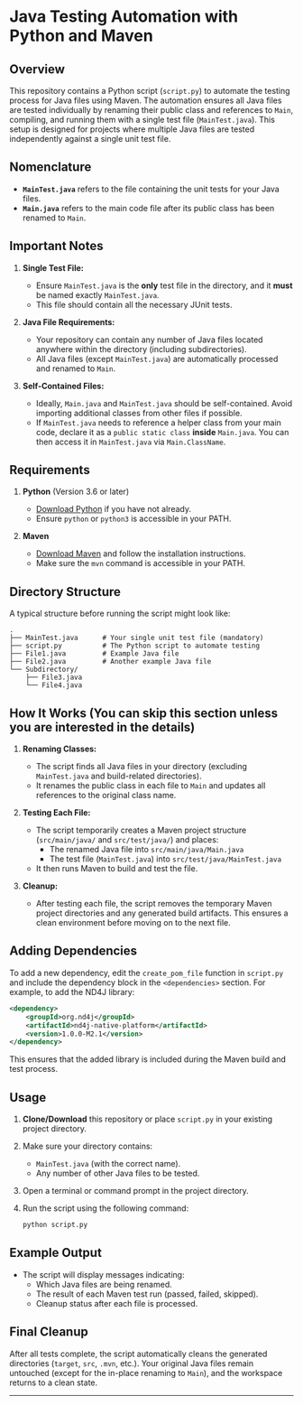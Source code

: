 # Java Testing Automation with Python and Maven

## Overview
This repository contains a Python script (`script.py`) to automate the testing process for Java files using Maven. The automation ensures all Java files are tested individually by renaming their public class and references to `Main`, compiling, and running them with a single test file (`MainTest.java`). This setup is designed for projects where multiple Java files are tested independently against a single unit test file.

## Nomenclature
- **`MainTest.java`** refers to the file containing the unit tests for your Java files.
- **`Main.java`** refers to the main code file after its public class has been renamed to `Main`.

## Important Notes
1. **Single Test File:**  
   - Ensure `MainTest.java` is the **only** test file in the directory, and it **must** be named exactly `MainTest.java`.  
   - This file should contain all the necessary JUnit tests.

2. **Java File Requirements:**  
   - Your repository can contain any number of Java files located anywhere within the directory (including subdirectories).  
   - All Java files (except `MainTest.java`) are automatically processed and renamed to `Main`.

3. **Self-Contained Files:**  
   - Ideally, `Main.java` and `MainTest.java` should be self-contained. Avoid importing additional classes from other files if possible.  
   - If `MainTest.java` needs to reference a helper class from your main code, declare it as a `public static class` **inside** `Main.java`. You can then access it in `MainTest.java` via `Main.ClassName`.

## Requirements
1. **Python** (Version 3.6 or later)  
   - [Download Python](https://www.python.org/downloads/) if you have not already.
   - Ensure `python` or `python3` is accessible in your PATH.

2. **Maven**  
   - [Download Maven](https://maven.apache.org/download.cgi) and follow the installation instructions.
   - Make sure the `mvn` command is accessible in your PATH.

## Directory Structure
A typical structure before running the script might look like:

```
.
├── MainTest.java      # Your single unit test file (mandatory)
├── script.py          # The Python script to automate testing
├── File1.java         # Example Java file
├── File2.java         # Another example Java file
└── Subdirectory/
    ├── File3.java
    └── File4.java
```

## How It Works (You can skip this section unless you are interested in the details)
1. **Renaming Classes:**
   - The script finds all Java files in your directory (excluding `MainTest.java` and build-related directories).
   - It renames the public class in each file to `Main` and updates all references to the original class name.

2. **Testing Each File:**
   - The script temporarily creates a Maven project structure (`src/main/java/` and `src/test/java/`) and places:
     - The renamed Java file into `src/main/java/Main.java`
     - The test file (`MainTest.java`) into `src/test/java/MainTest.java`
   - It then runs Maven to build and test the file.

3. **Cleanup:**
   - After testing each file, the script removes the temporary Maven project directories and any generated build artifacts. This ensures a clean environment before moving on to the next file.

## Adding Dependencies
To add a new dependency, edit the `create_pom_file` function in `script.py` and include the dependency block in the `<dependencies>` section. For example, to add the ND4J library:

```xml
<dependency>
    <groupId>org.nd4j</groupId>
    <artifactId>nd4j-native-platform</artifactId>
    <version>1.0.0-M2.1</version>
</dependency>
```

This ensures that the added library is included during the Maven build and test process.

## Usage
1. **Clone/Download** this repository or place `script.py` in your existing project directory.
2. Make sure your directory contains:
   - `MainTest.java` (with the correct name).
   - Any number of other Java files to be tested.
3. Open a terminal or command prompt in the project directory.
4. Run the script using the following command:

   ```bash
   python script.py
   ```

## Example Output
- The script will display messages indicating:
  - Which Java files are being renamed.
  - The result of each Maven test run (passed, failed, skipped).
  - Cleanup status after each file is processed.

## Final Cleanup
After all tests complete, the script automatically cleans the generated directories (`target`, `src`, `.mvn`, etc.). Your original Java files remain untouched (except for the in-place renaming to `Main`), and the workspace returns to a clean state.

---

